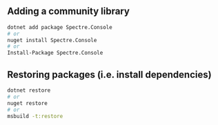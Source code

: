
## Adding a community library

```bash
dotnet add package Spectre.Console
# or
nuget install Spectre.Console
# or
Install-Package Spectre.Console
```

## Restoring packages (i.e. install dependencies)

```bash
dotnet restore
# or
nuget restore
# or 
msbuild -t:restore
```